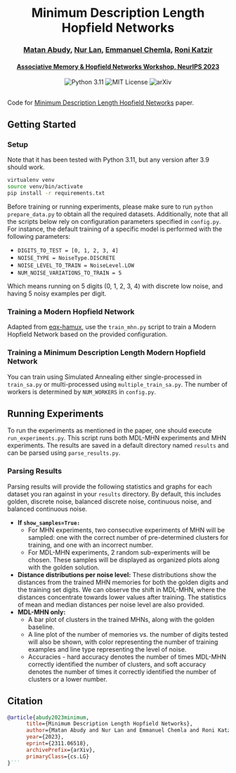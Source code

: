<h1 align="center">Minimum Description Length Hopfield Networks</h1>

<h3 align="center">
    <a href="https://matanabudy.com">Matan Abudy</a>, 
    <a href="https://www.cs.tau.ac.il/~nurlan/">Nur Lan</a>, 
    <a href="http://www.emmanuel.chemla.free.fr">Emmanuel Chemla</a>,
    <a href="https://english.tau.ac.il/profile/rkatzir">Roni Katzir</a>
</h3>

<h4 align="center">
    <a href="https://neurips.cc/virtual/2023/78187">Associative Memory & Hopfield Networks Workshop, NeurIPS 2023</a>
</h4>

<p align="center">
    <img src="https://img.shields.io/badge/python-3.11-blue" alt="Python 3.11">
    <img src="https://img.shields.io/badge/license-MIT-green" alt="MIT License">
    <img src="https://img.shields.io/badge/arXiv-2311.06518-b31b1b.svg" href="https://arxiv.org/abs/2311.06518" alt="arXiv">
</p>

##

Code for [Minimum Description Length Hopfield Networks](https://neurips.cc/virtual/2023/78187) paper.

## Getting Started

### Setup

Note that it has been tested with Python 3.11, but any version after 3.9 should work.

```bash
virtualenv venv
source venv/bin/activate
pip install -r requirements.txt  
```

Before training or running experiments, please make sure to run `python prepare_data.py` to obtain all the required
datasets. Additionally, note that all the scripts below rely on configuration parameters specified in `config.py`. For
instance, the default training of a specific model is performed with the following parameters:

- `DIGITS_TO_TEST = [0, 1, 2, 3, 4]`
- `NOISE_TYPE = NoiseType.DISCRETE`
- `NOISE_LEVEL_TO_TRAIN = NoiseLevel.LOW`
- `NUM_NOISE_VARIATIONS_TO_TRAIN = 5`

Which means running on 5 digits (0, 1, 2, 3, 4) with discrete low noise, and having 5 noisy examples per digit.

### Training a Modern Hopfield Network

Adapted from [eqx-hamux](https://github.com/bhoov/eqx-hamux), use the `train_mhn.py` script to train a Modern Hopfield
Network based on the provided configuration.

### Training a Minimum Description Length Modern Hopfield Network

You can train using Simulated Annealing either single-processed in `train_sa.py` or multi-processed
using `multiple_train_sa.py`. The number of workers is determined by `NUM_WORKERS` in `config.py`.

## Running Experiments

To run the experiments as mentioned in the paper, one should execute `run_experiments.py`. This script runs both MDL-MHN
experiments and MHN experiments. The results are saved in a default directory named `results` and can be parsed
using `parse_results.py`.

### Parsing Results

Parsing results will provide the following statistics and graphs for each dataset you ran against in your `results`
directory. By default, this includes golden, discrete noise, balanced discrete noise, continuous noise, and balanced
continuous noise.

- **If `show_samples=True:`**
    - For MHN experiments, two consecutive experiments of MHN will be sampled: one with the correct number of
      pre-determined clusters for training, and one with an incorrect number.
    - For MDL-MHN experiments, 2 random sub-experiments will be chosen. These samples will be displayed as organized
      plots along with the golden solution.
- **Distance distributions per noise level:** These distributions show the distances from the trained MHN memories for
  both the golden digits and the training set digits. We can observe the shift in MDL-MHN, where the distances
  concentrate towards lower values after training. The statistics of mean and median distances per noise level are also
  provided.
- **MDL-MHN only:**
    - A bar plot of clusters in the trained MHNs, along with the golden baseline.
    - A line plot of the number of memories vs. the number of digits tested will also be shown, with color representing
      the number of training examples and line type representing the level of noise.
    - Accuracies - hard accuracy denotes the number of times MDL-MHN correctly identified the number of clusters, and
      soft accuracy denotes the number of times it correctly identified the number of clusters or a lower number.

## Citation

```bib
@article{abudy2023minimum,
      title={Minimum Description Length Hopfield Networks}, 
      author={Matan Abudy and Nur Lan and Emmanuel Chemla and Roni Katzir},
      year={2023},
      eprint={2311.06518},
      archivePrefix={arXiv},
      primaryClass={cs.LG}
}```

